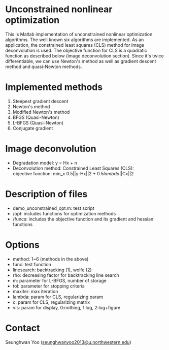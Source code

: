 # Unconstrained nonlinear optimization
This is Matlab implementation of unconstrained nonlinear optimization algorithms. The well known six algorithms are implemented. As an application, the constrained least squares (CLS) method for image deconvolution is used. The objective function for CLS is a quadratic function as described below (image deconvolution section). Since it's twice differentiable, we can use Newton's method as well as gradient descent method and quasi-Newton methods.

# Implemented methods
1. Steepest gradient descent <br>
2. Newton's method <br>
3. Modified Newton's method <br>
4. BFGS (Quasi-Newton) <br>
5. L-BFGS (Quasi-Newton) <br>
6. Conjugate gradient <br>

# Image deconvolution
- Degradation model: y = Hx + n
- Deconvolution method: Constrained Least Squares (CLS): <br />
      objective function: min_x 0.5||y-Hx||2 + 0.5*lambda*||Cx||2 <br />

# Description of files
- demo_unconstrained_opt.m: test script
- /opt: includes functions for optimization methods
- /funcs: includes the objective function and its gradient and hessian functions

# Options
- method: 1~6 (methods in the above)
- func: test function
- linesearch: backtracking (1), wolfe (2)
- rho: decreasing factor for backtracking line search
- m: parameter for L-BFGS, number of storage
- tol: parameter for stopping criteria
- maxiter: max iteration
- lambda: param for CLS, regularizing param
- c: param for CLS, regularizing matrix
- vis: param for display, 0:nothing, 1:log, 2:log+figure

# Contact
Seunghwan Yoo (seunghwanyoo2013@u.northwestern.edu)
